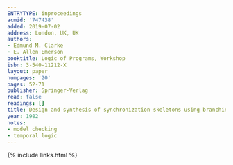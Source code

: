 ```yaml
---
ENTRYTYPE: inproceedings
acmid: '747438'
added: 2019-07-02
address: London, UK, UK
authors:
- Edmund M. Clarke
- E. Allen Emerson
booktitle: Logic of Programs, Workshop
isbn: 3-540-11212-X
layout: paper
numpages: '20'
pages: 52-71
publisher: Springer-Verlag
read: false
readings: []
title: Design and synthesis of synchronization skeletons using branching-time temporal logic
year: 1982
notes:
- model checking
- temporal logic
---
```

{% include links.html %}
